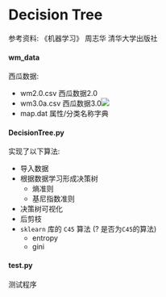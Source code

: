 # Decision Tree
参考资料: 《机器学习》 周志华 清华大学出版社

#### wm_data
西瓜数据:
* wm2.0.csv 西瓜数据2.0
* wm3.0a.csv 西瓜数据3.0<image src="http://latex.codecogs.com/gif.latex?\alpha" />
* map.dat 属性/分类名称字典

#### DecisionTree.py
实现了以下算法:
* 导入数据
* 根据数据学习形成决策树
    * 熵准则
    * 基尼指数准则
* 决策树可视化
* 后剪枝
* `sklearn` 库的 `C45` 算法 (? 是否为`C45`的算法)
    * entropy
    * gini

#### test.py
测试程序
